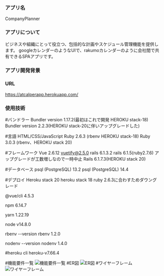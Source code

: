 ### アプリ名
CompanyPlanner

### アプリについて
ビジネスや組織にとって役立つ、包括的な計画やスケジュール管理機能を提供します。
googleカレンダーのようなUIで、rakumoカレンダーのように会社間で共有できるSPAアプリです。

### アプリ開発背景

### URL
https://atcalperapp.herokuapp.com/

### 使用技術

#バンドラー
Bundler version 1.17.2(最初はこれで開発 HEROKU stack-18)
Bundler version 2.2.3(HEROKU stack-20に伴いアップグレードした)


#言語
HTML/CSS/JavaScript
Ruby 2.6.3 (rbenv HEROKU stack-18)
Ruby 3.0.3 (rbenv、HEROKU stack 20) 


#フレームワーク
Vue 2.6.12
vuetify@2.5.0
rails 6.1.3.2
rails 6.1.5(ruby2.7.6) アップグレードが工数増しなので一時中止
Rails 6.1.7.3(HEROKU stack 20) 

#データベース
psql (PostgreSQL) 13.2
psql (PostgreSQL) 14.4


#デプロイ
Heroku stack 20
heroku stack 18 ruby 2.6.3に合わすためダウングレード

@vue/cli 4.5.3

npm
6.14.7

yarn
1.22.19

node
v14.8.0

rbenv --version
rbenv 1.2.0

nodenv --version
nodenv 1.4.0

#heroku cli
heroku-v7.66.4

#機能要件一覧
![機能要件一覧](https://user-images.githubusercontent.com/63837993/120589195-72b9e280-c473-11eb-8043-143d4a605ce8.png)
#ER図
![ER図](https://user-images.githubusercontent.com/63837993/120589210-78afc380-c473-11eb-9755-4b20dc386cb1.png)
#ワイヤーフレーム
![ワイヤーフレーム](https://user-images.githubusercontent.com/63837993/120595603-a00b8e00-c47d-11eb-87e7-cc4c4de667f5.png)
